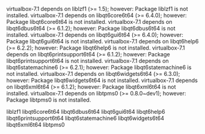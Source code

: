 
virtualbox-7.1 depends on liblzf1 (>= 1.5); however:
  Package liblzf1 is not installed.
 virtualbox-7.1 depends on libqt6core6t64 (>= 6.4.0); however:
  Package libqt6core6t64 is not installed.
 virtualbox-7.1 depends on libqt6dbus6t64 (>= 6.1.2); however:
  Package libqt6dbus6t64 is not installed.
 virtualbox-7.1 depends on libqt6gui6t64 (>= 6.4.0); however:
  Package libqt6gui6t64 is not installed.
 virtualbox-7.1 depends on libqt6help6 (>= 6.2.2); however:
  Package libqt6help6 is not installed.
 virtualbox-7.1 depends on libqt6printsupport6t64 (>= 6.1.2); however:
  Package libqt6printsupport6t64 is not installed.
 virtualbox-7.1 depends on libqt6statemachine6 (>= 6.2.1); however:
  Package libqt6statemachine6 is not installed.
 virtualbox-7.1 depends on libqt6widgets6t64 (>= 6.3.0); however:
  Package libqt6widgets6t64 is not installed.
 virtualbox-7.1 depends on libqt6xml6t64 (>= 6.1.2); however:
  Package libqt6xml6t64 is not installed.
 virtualbox-7.1 depends on libtpms0 (>= 0.8.0~dev1); however:
  Package libtpms0 is not installed.


liblzf1 libqt6core6t64 libqt6dbus6t64 libqt6gui6t64 libqt6help6 libqt6printsupport6t64 libqt6statemachine6 libqt6widgets6t64 libqt6xml6t64 libtpms0
